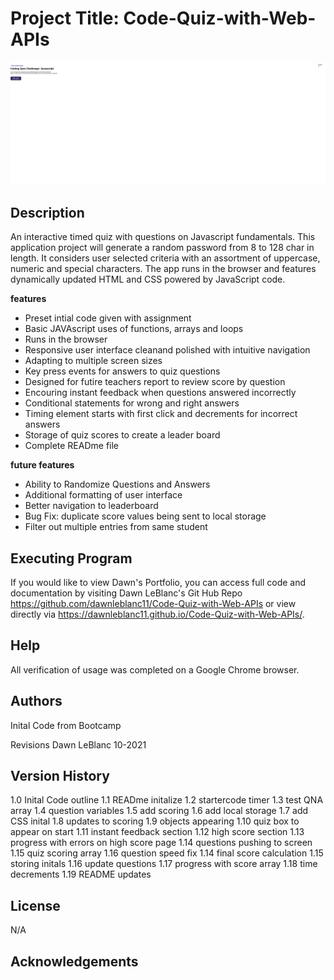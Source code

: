 
# Project Title: Code-Quiz-with-Web-APIs
![quiz welcome page](assets/images/Code-Quiz-with-Web-APIs_index.html.png)
## Description
An interactive timed quiz with questions on Javascript fundamentals.  This application project will generate a random password from 8 to 128 char in length.  It considers user selected criteria with an assortment of uppercase, numeric and special characters. The app runs in the browser and features dynamically updated HTML and CSS powered by JavaScript code. 

**features**
 * Preset intial code given with assignment
 * Basic JAVAscript uses of functions, arrays and loops
 * Runs in the browser
 * Responsive user interface cleanand polished with intuitive navigation 
 * Adapting to multiple screen sizes
 * Key press events for answers to quiz questions
 * Designed for futire teachers report to review score by question
 * Encouring instant feedback when questions answered incorrectly
 * Conditional statements for wrong and right answers
 * Timing element starts with first click and decrements for incorrect answers
 * Storage of quiz scores to create a leader board
 * Complete READme file
 

**future features**
 * Ability to Randomize Questions and Answers
 * Additional formatting of user interface
 * Better navigation to leaderboard
 * Bug Fix: duplicate score values being sent to local storage
 * Filter out multiple entries from same student


## Executing Program
If you would like to view Dawn's Portfolio, you can access full code and documentation by visiting Dawn LeBlanc's Git Hub Repo https://github.com/dawnleblanc11/Code-Quiz-with-Web-APIs or view directly via https://dawnleblanc11.github.io/Code-Quiz-with-Web-APIs/.

## Help
All verification of usage was completed on a Google Chrome browser.

## Authors
Inital Code from Bootcamp

Revisions Dawn LeBlanc 10-2021

## Version History
1.0 Inital Code outline
1.1 READme initalize
1.2 startercode timer
1.3 test QNA array
1.4 question variables
1.5 add scoring
1.6 add local storage
1.7 add CSS inital
1.8 updates to scoring
1.9 objects appearing
1.10 quiz box to appear on start
1.11 instant feedback section
1.12 high score section
1.13 progress with errors on high score page
1.14 questions pushing to screen
1.15 quiz scoring array
1.16 question speed fix
1.14 final score calculation
1.15 storing initals
1.16 update questions
1.17 progress with score array
1.18 time decrements
1.19 README updates

## License
N/A

## Acknowledgements

